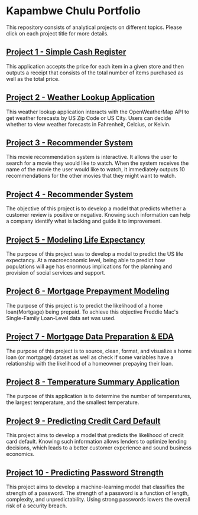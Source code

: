 # Kapambwe Chulu Portfolio

This repository consists of analytical projects on different topics. Please click on each project title for more details.

## [Project 1 - Simple Cash Register](https://github.com/Masange/projects/tree/master/Project%201%20-%20Simple%20Cash%20Register)
This application accepts the price for each item in a given store and then outputs a receipt that consists of the total number of items purchased as well as the total price.

## [Project 2 - Weather Lookup Application](https://github.com/Masange/projects/tree/master/Project%202%20-%20Weather%20Lookup%20Application)
This weather lookup application interacts with the OpenWeatherMap API to get weather forecasts by US Zip Code or US City. Users can decide whether to view weather forecasts in Fahrenheit, Celcius, or Kelvin.

## [Project 3 - Recommender System](https://github.com/Masange/projects/tree/master/Project%203%20-%20Recommender%20System)
This movie recommendation system is interactive. It allows the user to search for a movie they would like to watch. When the system receives the name of the movie the user would like to watch, it immediately outputs 10 recommendations for the other movies that they might want to watch.

## [Project 4 - Recommender System](https://github.com/Masange/projects/tree/master/Project%204%20-%20Customer%20Satisfaction%20Detector)
The objective of this project is to develop a model that predicts whether a customer review is positive or negative. Knowing such information can help a company identify what is lacking and guide it to improvement. 

## [Project 5 - Modeling Life Expectancy](https://github.com/Masange/projects/tree/master/Project%205%20-%20Modeling%20Life%20Expectancy)
The purpose of this project was to develop a model to predict the US life expectancy. At a macroeconomic level, being able to predict how populations will age has enormous implications for the planning and provision of social services and support. 

## [Project 6 - Mortgage Prepayment Modeling](https://github.com/Masange/projects/tree/master/Project%206%20-%20Mortgage%20Prepayment%20Modeling)
The purpose of this project is to predict the likelihood of a home loan(Mortgage) being prepaid. To achieve this objective Freddie Mac's Single-Family Loan-Level data set was used. 

## [Project 7 - Mortgage Data Preparation & EDA](https://github.com/Masange/projects/tree/master/Project%207%20-%20Mortgage%20Data%20Preparation%20%26%20EDA)
The purpose of this project is to source, clean, format, and visualize a home loan (or mortgage) dataset as well as check if some variables have a relationship with the likelihood of a homeowner prepaying their loan.

## [Project 8 - Temperature Summary Application](https://github.com/Masange/projects/tree/master/Project%208%20-%20Temperature%20Summary%20Application)
The purpose of this application is to determine the number of temperatures, the largest temperature, and the smallest temperature.

## [Project 9 - Predicting Credit Card Default](https://github.com/Masange/projects/tree/master/Project%209%20-%20Predicting%20Credit%20Card%20Default)
This project aims to develop a model that predicts the likelihood of credit card default. Knowing such information allows lenders to optimize lending decisions, which leads to a better customer experience and sound business economics.

## [Project 10 - Predicting Password Strength](https://github.com/Masange/projects/tree/master/Project%2010%20-%20Predicting%20Password%20Strength)
This project aims to develop a machine-learning model that classifies the strength of a password. The strength of a password is a function of length, complexity, and unpredictability. Using strong passwords lowers the overall risk of a security breach.




